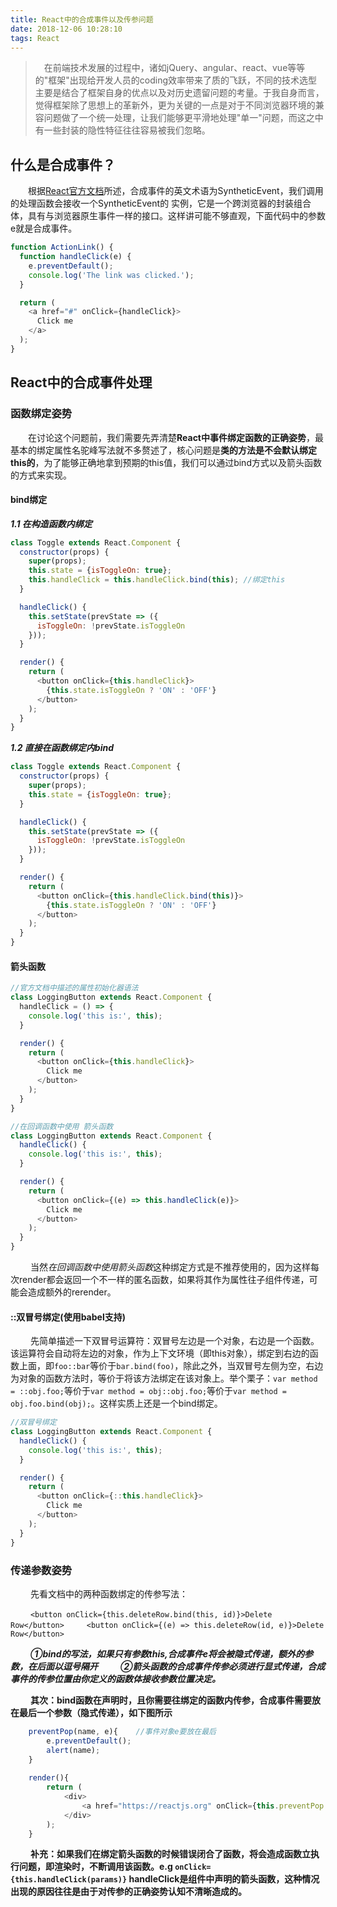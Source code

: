 ```yaml
---
title: React中的合成事件以及传参问题
date: 2018-12-06 10:28:10
tags: React
---
```


> &emsp;在前端技术发展的过程中，诸如jQuery、angular、react、vue等等的"框架"出现给开发人员的coding效率带来了质的飞跃，不同的技术选型主要是结合了框架自身的优点以及对历史遗留问题的考量。于我自身而言，觉得框架除了思想上的革新外，更为关键的一点是对于不同浏览器环境的兼容问题做了一个统一处理，让我们能够更平滑地处理"单一"问题，而这之中有一些封装的隐性特征往往容易被我们忽略。

## 什么是合成事件？

&emsp;&emsp;根据[React官方文档](https://react.docschina.org/docs/events.html)所述，合成事件的英文术语为SyntheticEvent，我们调用的处理函数会接收一个SyntheticEvent的
实例，它是一个跨浏览器的封装组合体，具有与浏览器原生事件一样的接口。这样讲可能不够直观，下面代码中的参数e就是合成事件。

```javascript
function ActionLink() {
  function handleClick(e) {
    e.preventDefault();
    console.log('The link was clicked.');
  }

  return (
    <a href="#" onClick={handleClick}>
      Click me
    </a>
  );
}
```
<escape><!-- more --></escape>

## React中的合成事件处理

### 函数绑定姿势

&emsp;&emsp;在讨论这个问题前，我们需要先弄清楚**React中事件绑定函数的正确姿势**，最基本的绑定属性名驼峰写法就不多赘述了，核心问题是**类的方法是不会默认绑定this的**，为了能够正确地拿到预期的this值，我们可以通过bind方式以及箭头函数的方式来实现。

#### bind绑定

***1.1 在构造函数内绑定***
```javascript
class Toggle extends React.Component {
  constructor(props) {
    super(props);
    this.state = {isToggleOn: true};
    this.handleClick = this.handleClick.bind(this); //绑定this
  }

  handleClick() {
    this.setState(prevState => ({
      isToggleOn: !prevState.isToggleOn
    }));
  }

  render() {
    return (
      <button onClick={this.handleClick}>
        {this.state.isToggleOn ? 'ON' : 'OFF'}
      </button>
    );
  }
}
```

***1.2 直接在函数绑定内bind***
```javascript
class Toggle extends React.Component {
  constructor(props) {
    super(props);
    this.state = {isToggleOn: true};
  }

  handleClick() {
    this.setState(prevState => ({
      isToggleOn: !prevState.isToggleOn
    }));
  }

  render() {
    return (
      <button onClick={this.handleClick.bind(this)}>
        {this.state.isToggleOn ? 'ON' : 'OFF'}
      </button>
    );
  }
}
```

#### 箭头函数
```javascript
//官方文档中描述的属性初始化器语法
class LoggingButton extends React.Component {
  handleClick = () => {
    console.log('this is:', this);
  }

  render() {
    return (
      <button onClick={this.handleClick}>
        Click me
      </button>
    );
  }
}
```
```javascript
//在回调函数中使用 箭头函数
class LoggingButton extends React.Component {
  handleClick() {
    console.log('this is:', this);
  }

  render() {
    return (
      <button onClick={(e) => this.handleClick(e)}>
        Click me
      </button>
    );
  }
}
```
&emsp;&emsp; 当然*在回调函数中使用箭头函数*这种绑定方式是不推荐使用的，因为这样每次render都会返回一个不一样的匿名函数，如果将其作为属性往子组件传递，可能会造成额外的rerender。


#### ::双冒号绑定(使用babel支持)

&emsp;&emsp; 先简单描述一下双冒号运算符：双冒号左边是一个对象，右边是一个函数。该运算符会自动将左边的对象，作为上下文环境（即this对象），绑定到右边的函数上面，即`foo::bar`等价于`bar.bind(foo)`，除此之外，当双冒号左侧为空，右边为对象的函数方法时，等价于将该方法绑定在该对象上。举个栗子：`var method = ::obj.foo;`等价于`var method = obj::obj.foo;`等价于`var method = obj.foo.bind(obj);`。这样实质上还是一个bind绑定。

```javascript
//双冒号绑定
class LoggingButton extends React.Component {
  handleClick() {
    console.log('this is:', this);
  }

  render() {
    return (
      <button onClick={::this.handleClick}>
        Click me
      </button>
    );
  }
}
```

### 传递参数姿势

&emsp;&emsp; 先看文档中的两种函数绑定的传参写法：

&emsp;&emsp; `<button onClick={this.deleteRow.bind(this, id)}>Delete Row</button>`
&emsp;&emsp; `<button onClick={(e) => this.deleteRow(id, e)}>Delete Row</button>`

&emsp;&emsp; ***①bind的写法，如果只有参数this,合成事件e将会被隐式传递，额外的参数，在后面以逗号隔开***
&emsp;&emsp; ***②箭头函数的合成事件传参必须进行显式传递，合成事件的传参位置由你定义的函数体接收参数位置决定。***

&emsp;&emsp; **其次：bind函数在声明时，且你需要往绑定的函数内传参，合成事件需要放在最后一个参数（隐式传递），如下图所示**

```javascript
    preventPop(name, e){    //事件对象e要放在最后
        e.preventDefault();
        alert(name);
    }
    
    render(){
        return (
            <div>
                <a href="https://reactjs.org" onClick={this.preventPop.bind(this,this.state.name)}>Click</a>
            </div>
        );
    }
```

&emsp;&emsp; **补充：如果我们在绑定箭头函数的时候错误闭合了函数，将会造成函数立执行问题，即渲染时，不断调用该函数。e.g `onClick={this.handleClick(params)}` handleClick是组件中声明的箭头函数，这种情况出现的原因往往是由于对传参的正确姿势认知不清晰造成的。**

